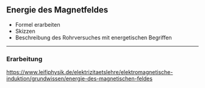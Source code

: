 ## Energie des Magnetfeldes

- Formel erarbeiten
- Skizzen
- Beschreibung des Rohrversuches mit energetischen Begriffen

---

### Erarbeitung

https://www.leifiphysik.de/elektrizitaetslehre/elektromagnetische-induktion/grundwissen/energie-des-magnetischen-feldes


